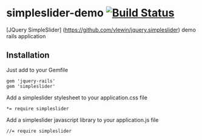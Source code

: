 # simpleslider-demo [![Build Status](https://secure.travis-ci.org/vlewin/simpleslider-demo.png?branch=master)](https://travis-ci.org/vlewin/simpleslider-demo)


[JQuery SimpleSlider] (https://github.com/vlewin/jquery.simpleslider) demo rails application

## Installation

Just add to your Gemfile

    gem 'jquery-rails'
    gem 'simpleslider'

Add a simpleslider stylesheet to your application.css file

    *= require simpleslider


Add a simpleslider javascript library to your application.js file

    //= require simpleslider
  
